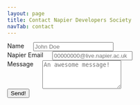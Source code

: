 ```yaml
---
layout: page
title: Contact Napier Developers Society
navTab: contact
---
```



<form id="contact-form" action="https://fwdform.herokuapp.com/user/864acd32-5301-4e25-8df8-6ab7c02755a4" method="post">
  <div class="row">
    <div class="large-8 columns">
      <strong id="response"></strong>
    </div>
  </div>
  <div class="row">
    <div class="large-8 columns">
      <label for="name">Name</label>
      <input id="name" name="name" type="text" placeholder="John Doe" />
    </div>
  </div>
  <div class="row">
    <div class="large-8 columns">
      <label for="email">Napier Email</label>
      <input id="email" name="email" type="text" placeholder="00000000@live.napier.ac.uk" />
    </div>
  </div>
  <div class="row">
    <div class="large-8 columns">
      <label for="message">Message</label>
      <textarea id="message" name="message" placeholder="An awesome message!" rows="4"></textarea>
    </div>
  </div>
  <div class="row">
    <div class="large-8 columns">
      <button type="submit" id="send" class="small radius button">Send!</button>
    </div>
  </div>
</form>

<script>
$('#contact-form').submit(function(event) {
  // Stop the browser from submitting the form.
  event.preventDefault();

  var $name    = $(this).find('#name');
  var $email   = $(this).find('#email');
  var $message = $(this).find('#message');

  if ($name.val().length > 0 && 
      $email.val().length > 0 &&
      $message.val().length > 0) {

    // Serialize the form data.
    var formData = $.param({
      'name'    : 'NDS: ' + $name.val(),
      'email'   : $email.val(),
      'message' : $message.val()
    });

    console.log('Please ignore the XMLHttpRequest error!');
    $.ajax({
      type: 'POST',
      url: $(this).attr('action'),
      data: formData
    });
    
    $('#response').text('Message sent!');

    // Clear the fields
    $name.val('');
    $email.val('');
    $message.val('');
  } else {
      $('#response').text('Please fill out all of the fields');
  }

});

</script>